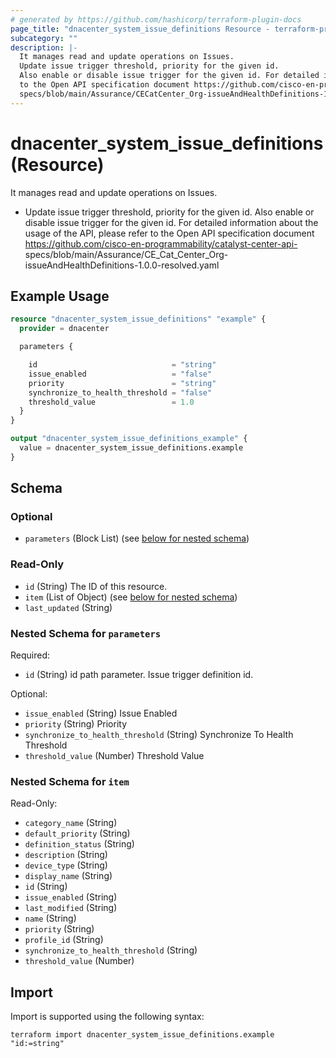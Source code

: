 ```yaml
---
# generated by https://github.com/hashicorp/terraform-plugin-docs
page_title: "dnacenter_system_issue_definitions Resource - terraform-provider-dnacenter"
subcategory: ""
description: |-
  It manages read and update operations on Issues.
  Update issue trigger threshold, priority for the given id.
  Also enable or disable issue trigger for the given id. For detailed information about the usage of the API, please refer
  to the Open API specification document https://github.com/cisco-en-programmability/catalyst-center-api-
  specs/blob/main/Assurance/CECatCenter_Org-issueAndHealthDefinitions-1.0.0-resolved.yaml
---
```


# dnacenter_system_issue_definitions (Resource)

It manages read and update operations on Issues.

- Update issue trigger threshold, priority for the given id.
Also enable or disable issue trigger for the given id. For detailed information about the usage of the API, please refer
to the Open API specification document https://github.com/cisco-en-programmability/catalyst-center-api-
specs/blob/main/Assurance/CE_Cat_Center_Org-issueAndHealthDefinitions-1.0.0-resolved.yaml

## Example Usage

```terraform
resource "dnacenter_system_issue_definitions" "example" {
  provider = dnacenter

  parameters {

    id                              = "string"
    issue_enabled                   = "false"
    priority                        = "string"
    synchronize_to_health_threshold = "false"
    threshold_value                 = 1.0
  }
}

output "dnacenter_system_issue_definitions_example" {
  value = dnacenter_system_issue_definitions.example
}
```

<!-- schema generated by tfplugindocs -->
## Schema

### Optional

- `parameters` (Block List) (see [below for nested schema](#nestedblock--parameters))

### Read-Only

- `id` (String) The ID of this resource.
- `item` (List of Object) (see [below for nested schema](#nestedatt--item))
- `last_updated` (String)

<a id="nestedblock--parameters"></a>
### Nested Schema for `parameters`

Required:

- `id` (String) id path parameter. Issue trigger definition id.

Optional:

- `issue_enabled` (String) Issue Enabled
- `priority` (String) Priority
- `synchronize_to_health_threshold` (String) Synchronize To Health Threshold
- `threshold_value` (Number) Threshold Value


<a id="nestedatt--item"></a>
### Nested Schema for `item`

Read-Only:

- `category_name` (String)
- `default_priority` (String)
- `definition_status` (String)
- `description` (String)
- `device_type` (String)
- `display_name` (String)
- `id` (String)
- `issue_enabled` (String)
- `last_modified` (String)
- `name` (String)
- `priority` (String)
- `profile_id` (String)
- `synchronize_to_health_threshold` (String)
- `threshold_value` (Number)

## Import

Import is supported using the following syntax:

```shell
terraform import dnacenter_system_issue_definitions.example "id:=string"
```

